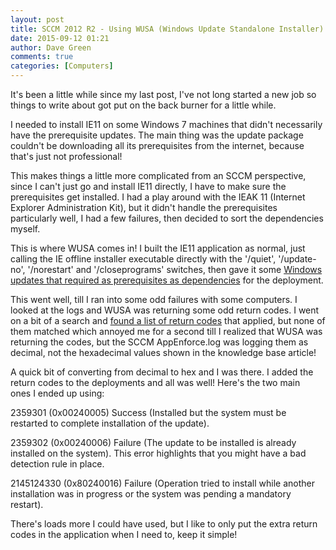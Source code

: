 ```yaml
---
layout: post
title: SCCM 2012 R2 - Using WUSA (Windows Update Standalone Installer) in an Application
date: 2015-09-12 01:21
author: Dave Green
comments: true
categories: [Computers]
---
```

It's been a little while since my last post, I've not long started a new job so things to write about got put on the back burner for a little while.

I needed to install IE11 on some Windows 7 machines that didn't necessarily have the prerequisite updates. The main thing was the update package couldn't be downloading all its prerequisites from the internet, because that's just not professional!

This makes things a little more complicated from an SCCM perspective, since I can't just go and install IE11 directly, I have to make sure the prerequisites get installed. I had a play around with the IEAK 11 (Internet Explorer Administration Kit), but it didn't handle the prerequisites particularly well, I had a few failures, then decided to sort the dependencies myself.

This is where WUSA comes in! I built the IE11 application as normal, just calling the IE offline installer executable directly with the '/quiet', '/update-no', '/norestart' and '/closeprograms' switches, then gave it some [Windows updates that required as prerequisites as dependencies](https://support.microsoft.com/en-gb/kb/2847882) for the deployment.

This went well, till I ran into some odd failures with some computers. I looked at the logs and WUSA was returning some odd return codes. I went on a bit of a search and [found a list of return codes](https://support.microsoft.com/en-us/kb/938205) that applied, but none of them matched which annoyed me for a second till I realized that WUSA was returning the codes, but the SCCM AppEnforce.log was logging them as decimal, not the hexadecimal values shown in the knowledge base article!

A quick bit of converting from decimal to hex and I was there. I added the return codes to the deployments and all was well! Here's the two main ones I ended up using:

2359301 (0x00240005) Success (Installed but the system must be restarted to complete installation of the update).

2359302 (0x00240006) Failure (The update to be installed is already installed on the system). This error highlights that you might have a bad detection rule in place.

2145124330 (0x80240016) Failure (Operation tried to install while another installation was in progress or the system was pending a mandatory restart).

There's loads more I could have used, but I like to only put the extra return codes in the application when I need to, keep it simple!